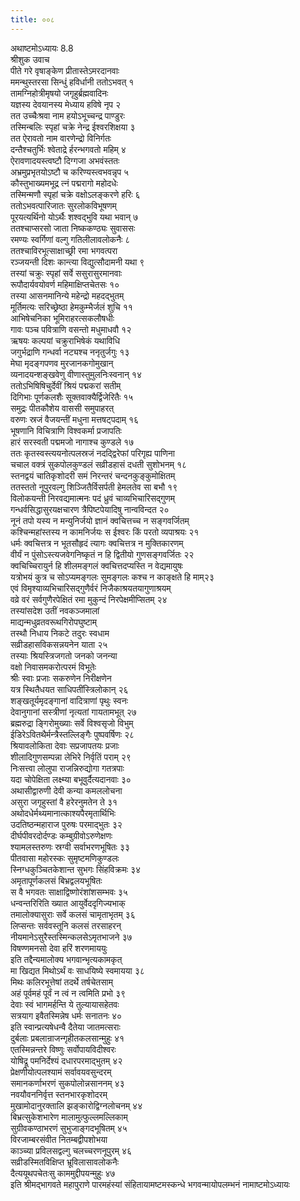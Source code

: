 ```yaml
---
title: ००८
---
```

अथाष्टमोऽध्यायः 8.8  
श्रीशुक उवाच  
पीते गरे वृषाङ्केण प्रीतास्तेऽमरदानवाः  
ममन्थुस्तरसा सिन्धुं हविर्धानी ततोऽभवत् १  
तामग्निहोत्रीमृषयो जगृहुर्ब्रह्मवादिनः  
यज्ञस्य देवयानस्य मेध्याय हविषे नृप २  
तत उच्चैःश्रवा नाम हयोऽभूच्चन्द्र पाण्डुरः  
तस्मिन्बलिः स्पृहां चक्रे नेन्द्र ईश्वरशिक्षया ३  
तत ऐरावतो नाम वारणेन्द्रो विनिर्गतः  
दन्तैश्चतुर्भिः श्वेताद्रे र्हरन्भगवतो महिम् ४  
ऐरावणादयस्त्वष्टौ दिग्गजा अभवंस्ततः  
अभ्रमुप्रभृतयोऽष्टौ च करिण्यस्त्वभवन्नृप ५  
कौस्तुभाख्यमभूद्र त्नं पद्मरागो महोदधेः  
तस्मिन्मणौ स्पृहां चक्रे वक्षोऽलङ्करणे हरिः ६  
ततोऽभवत्पारिजातः सुरलोकविभूषणम्  
पूरयत्यर्थिनो योऽर्थैः शश्वद्भुवि यथा भवान् ७  
ततश्चाप्सरसो जाता निष्ककण्ठ्यः सुवाससः  
रमण्यः स्वर्गिणां वल्गु गतिलीलावलोकनैः ८  
ततश्चाविरभूत्साक्षाच्छ्री रमा भगवत्परा  
रञ्जयन्ती दिशः कान्त्या विद्युत्सौदामनी यथा ९  
तस्यां चक्रुः स्पृहां सर्वे ससुरासुरमानवाः  
रूपौदार्यवयोवर्ण महिमाक्षिप्तचेतसः १०  
तस्या आसनमानिन्ये महेन्द्रो महदद्भुतम्  
मूर्तिमत्यः सरिच्छ्रेष्ठा हेमकुम्भैर्जलं शुचि ११  
आभिषेचनिका भूमिराहरत्सकलौषधीः  
गावः पञ्च पवित्राणि वसन्तो मधुमाधवौ १२  
ऋषयः कल्पयां चक्रुराभिषेकं यथाविधि  
जगुर्भद्राणि गन्धर्वा नट्यश्च ननृतुर्जगुः १३  
मेघा मृदङ्गपणव मुरजानकगोमुखान्  
व्यनादयन्शङ्खवेणु वीणास्तुमुलनिःस्वनान् १४  
ततोऽभिषिषिचुर्देवीं श्रियं पद्मकरां सतीम्  
दिगिभाः पूर्णकलशैः सूक्तवाक्यैर्द्विजेरितैः १५  
समुद्रः पीतकौशेय वाससी समुपाहरत्  
वरुणः स्रजं वैजयन्तीं मधुना मत्तषट्पदाम् १६  
भूषणानि विचित्राणि विश्वकर्मा प्रजापतिः  
हारं सरस्वती पद्ममजो नागाश्च कुण्डले १७  
ततः कृतस्वस्त्ययनोत्पलस्रजं नदद्द्विरेफां परिगृह्य पाणिना  
चचाल वक्त्रं सुकपोलकुण्डलं सव्रीडहासं दधती सुशोभनम् १८  
स्तनद्वयं चातिकृशोदरी समं निरन्तरं चन्दनकुङ्कुमोक्षितम्  
ततस्ततो नूपुरवल्गु शिञ्जितैर्विसर्पती हेमलतेव सा बभौ १९  
विलोकयन्ती निरवद्यमात्मनः पदं ध्रुवं चाव्यभिचारिसद्गुणम्  
गन्धर्वसिद्धासुरयक्षचारण त्रैपिष्टपेयादिषु नान्वविन्दत २०  
नूनं तपो यस्य न मन्युनिर्जयो ज्ञानं क्वचित्तच्च न सङ्गवर्जितम्  
कश्चिन्महांस्तस्य न कामनिर्जयः स ईश्वरः किं परतो व्यपाश्रयः २१  
धर्मः क्वचित्तत्र न भूतसौहृदं त्यागः क्वचित्तत्र न मुक्तिकारणम्  
वीर्यं न पुंसोऽस्त्यजवेगनिष्कृतं न हि द्वितीयो गुणसङ्गवर्जितः २२  
क्वचिच्चिरायुर्न हि शीलमङ्गलं क्वचित्तदप्यस्ति न वेद्यमायुषः  
यत्रोभयं कुत्र च सोऽप्यमङ्गलः सुमङ्गलः कश्च न काङ्क्षते हि माम्२३  
एवं विमृश्याव्यभिचारिसद्गुणैर्वरं निजैकाश्रयतयागुणाश्रयम्  
वव्रे वरं सर्वगुणैरपेक्षितं रमा मुकुन्दं निरपेक्षमीप्सितम् २४  
तस्यांसदेश उतीं नवकञ्जमालां  
माद्यन्मधुव्रतवरूथगिरोपघुष्टाम्  
तस्थौ निधाय निकटे तदुरः स्वधाम  
सव्रीडहासविकसन्नयनेन याता २५  
तस्याः श्रियस्त्रिजगतो जनको जनन्या  
वक्षो निवासमकरोत्परमं विभूतेः  
श्रीः स्वाः प्रजाः सकरुणेन निरीक्षणेन  
यत्र स्थितैधयत साधिपतींस्त्रिलोकान् २६  
शङ्खतूर्यमृदङ्गानां वादित्राणां पृथुः स्वनः  
देवानुगानां सस्त्रीणां नृत्यतां गायतामभूत् २७  
ब्रह्मरुद्रा ङ्गिरोमुख्याः सर्वे विश्वसृजो विभुम्  
ईडिरेऽवितथैर्मन्त्रैस्तल्लिङ्गैः पुष्पवर्षिणः २८  
श्रियावलोकिता देवाः सप्रजापतयः प्रजाः  
शीलादिगुणसम्पन्ना लेभिरे निर्वृतिं पराम् २९  
निःसत्त्वा लोलुपा राजन्निरुद्योगा गतत्रपाः  
यदा चोपेक्षिता लक्ष्म्या बभूवुर्दैत्यदानवाः ३०  
अथासीद्वारुणी देवी कन्या कमललोचना  
असुरा जगृहुस्तां वै हरेरनुमतेन ते ३१  
अथोदधेर्मथ्यमानात्काश्यपैरमृतार्थिभिः  
उदतिष्ठन्महाराज पुरुषः परमाद्भुतः ३२  
दीर्घपीवरदोर्दण्डः कम्बुग्रीवोऽरुणेक्षणः  
श्यामलस्तरुणः स्रग्वी सर्वाभरणभूषितः ३३  
पीतवासा महोरस्कः सुमृष्टमणिकुण्डलः  
स्निग्धकुञ्चितकेशान्त सुभगः सिंहविक्रमः ३४  
अमृतापूर्णकलसं बिभ्रद्वलयभूषितः  
स वै भगवतः साक्षाद्विष्णोरंशांशसम्भवः ३५  
धन्वन्तरिरिति ख्यात आयुर्वेददृगिज्यभाक्  
तमालोक्यासुराः सर्वे कलसं चामृताभृतम् ३६  
लिप्सन्तः सर्ववस्तूनि कलसं तरसाहरन्  
नीयमानेऽसुरैस्तस्मिन्कलसेऽमृतभाजने ३७  
विषण्णमनसो देवा हरिं शरणमाययुः  
इति तद्दैन्यमालोक्य भगवान्भृत्यकामकृत्  
मा खिद्यत मिथोऽर्थं वः साधयिष्ये स्वमायया ३८  
मिथः कलिरभूत्तेषां तदर्थे तर्षचेतसाम्  
अहं पूर्वमहं पूर्वं न त्वं न त्वमिति प्रभो ३९  
देवाः स्वं भागमर्हन्ति ये तुल्यायासहेतवः  
सत्रयाग इवैतस्मिन्नेष धर्मः सनातनः ४०  
इति स्वान्प्रत्यषेधन्वै दैतेया जातमत्सराः  
दुर्बलाः प्रबलान्राजन्गृहीतकलसान्मुहुः ४१  
एतस्मिन्नन्तरे विष्णुः सर्वोपायविदीश्वरः  
योषिद्रू पमनिर्देश्यं दधारपरमाद्भुतम् ४२  
प्रेक्षणीयोत्पलश्यामं सर्वावयवसुन्दरम्  
समानकर्णाभरणं सुकपोलोन्नसाननम् ४३  
नवयौवननिर्वृत्त स्तनभारकृशोदरम्  
मुखामोदानुरक्तालि झङ्कारोद्विग्नलोचनम् ४४  
बिभ्रत्सुकेशभारेण मालामुत्फुल्लमल्लिकाम्  
सुग्रीवकण्ठाभरणं सुभुजाङ्गदभूषितम् ४५  
विरजाम्बरसंवीत नितम्बद्वीपशोभया  
काञ्च्या प्रविलसद्वल्गु चलच्चरणनूपुरम् ४६  
सव्रीडस्मितविक्षिप्त भ्रूविलासावलोकनैः  
दैत्ययूथपचेतःसु काममुद्दीपयन्मुहुः ४७  
इति श्रीमद्भागवते महापुराणे पारमहंस्यां संहितायामष्टमस्कन्धे भगवन्मायोपलम्भनं नामाष्टमोऽध्यायः